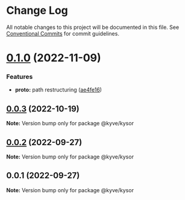 # Change Log

All notable changes to this project will be documented in this file.
See [Conventional Commits](https://conventionalcommits.org) for commit guidelines.

# [0.1.0](https://github.com/KYVENetwork/node/compare/@kyve/kysor@0.0.3...@kyve/kysor@0.1.0) (2022-11-09)

### Features

- **proto:** path restructuring ([ae4fe16](https://github.com/KYVENetwork/node/commit/ae4fe16fa344ab91cbd8d25ddaba2c8d600332d5))

## [0.0.3](https://github.com/KYVENetwork/node/compare/@kyve/kysor@0.0.2...@kyve/kysor@0.0.3) (2022-10-19)

**Note:** Version bump only for package @kyve/kysor

## [0.0.2](https://github.com/KYVENetwork/node/compare/@kyve/kysor@0.0.1...@kyve/kysor@0.0.2) (2022-09-27)

**Note:** Version bump only for package @kyve/kysor

## 0.0.1 (2022-09-27)

**Note:** Version bump only for package @kyve/kysor
